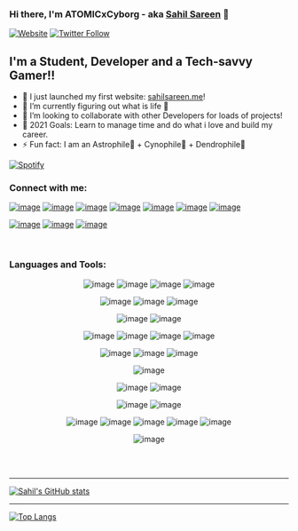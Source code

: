 ### Hi there, I'm ATOMICxCyborg - aka [Sahil Sareen][website] 👋

[![Website](https://img.shields.io/website?label=sahilsareen.me&style=for-the-badge&up_message=Running%20Wild%21&url=https%3A%2F%2Fsahilsareen.me)](https://sahilsareen.me)
[![Twitter Follow](https://img.shields.io/twitter/follow/sahilsarin390?color=%231DA1F2&logo=Twitter&style=for-the-badge)](https://twitter.com/sahilsarin390)

## I'm a Student, Developer and a Tech-savvy Gamer!!

- 🔭 I just launched my first website: [sahilsareen.me][website]!
- 🌱 I’m currently figuring out what is life 🤣
- 👯 I’m looking to collaborate with other Developers for loads of projects!
- 🥅 2021 Goals: Learn to manage time and do what i love and build my career.
- ⚡ Fun fact: I am an Astrophile🌌 + Cynophile🐶 + Dendrophile🌳


[![Spotify](https://novatorem-snowy-sigma.vercel.app/)](https://open.spotify.com/user/https://novatorem-snowy-sigma)

### Connect with me:


[![image](https://img.shields.io/badge/LinkedIn-0077B5?style=for-the-badge&logo=linkedin&logoColor=white)][linkedin]
[![image](https://img.shields.io/badge/Gmail-D14836?style=for-the-badge&logo=gmail&logoColor=white)][gmail]
[![image](https://img.shields.io/badge/Twitter-1DA1F2?style=for-the-badge&logo=twitter&logoColor=white)][twitter]
[![image](https://img.shields.io/badge/Stack_Overflow-FE7A16?style=for-the-badge&logo=stack-overflow&logoColor=white)][stackover]
[![image](https://img.shields.io/badge/Quora-%23B92B27.svg?&style=for-the-badge&logo=Quora&logoColor=white)][quora]
[![image](https://img.shields.io/badge/-Hackerrank-2EC866?style=for-the-badge&logo=HackerRank&logoColor=white)][hackerrank]
[![image](https://img.shields.io/badge/Kaggle-20BEFF?style=for-the-badge&logo=Kaggle&logoColor=white)][kaggle]

[![image](https://img.shields.io/badge/Instagram-E4405F?style=for-the-badge&logo=instagram&logoColor=white)][instagram]
[![image](https://img.shields.io/badge/Discord-7289DA?style=for-the-badge&logo=discord&logoColor=white)][discord]
[![image](https://img.shields.io/badge/YouTube-FF0000?style=for-the-badge&logo=youtube&logoColor=white)][youtube]

<br/>

### Languages and Tools:

<div align="center">

  ![image](https://img.shields.io/badge/C-00599C?style=for-the-badge&logo=c&logoColor=white)
  ![image](https://img.shields.io/badge/C%2B%2B-00599C?style=for-the-badge&logo=c%2B%2B&logoColor=white)
  ![image](https://img.shields.io/badge/Python-FFD43B?style=for-the-badge&logo=python&logoColor=darkgreen)
  ![image](https://img.shields.io/badge/Java-ED8B00?style=for-the-badge&logo=java&logoColor=white)

  ![image](https://img.shields.io/badge/HTML5-E34F26?style=for-the-badge&logo=html5&logoColor=white)
  ![image](https://img.shields.io/badge/CSS3-1572B6?style=for-the-badge&logo=css3&logoColor=white)
  ![image](https://img.shields.io/badge/JavaScript-323330?style=for-the-badge&logo=javascript&logoColor=F7DF1E)

  ![image](https://img.shields.io/badge/React-20232A?style=for-the-badge&logo=react&logoColor=61DAFB)
  ![image](https://img.shields.io/badge/Bootstrap-563D7C?style=for-the-badge&logo=bootstrap&logoColor=white)

  ![image](https://img.shields.io/badge/Numpy-777BB4?style=for-the-badge&logo=numpy&logoColor=white)
  ![image](https://img.shields.io/badge/Pandas-2C2D72?style=for-the-badge&logo=pandas&logoColor=white)
  ![image](https://img.shields.io/badge/Jupyter-F37626.svg?&style=for-the-badge&logo=Jupyter&logoColor=white)
  ![image](https://img.shields.io/badge/Markdown-000000?style=for-the-badge&logo=markdown&logoColor=white)

  ![image](https://img.shields.io/badge/Visual_Studio_Code-0078D4?style=for-the-badge&logo=visual%20studio%20code&logoColor=white)
  ![image](https://img.shields.io/badge/Atom-66595C?style=for-the-badge&logo=Atom&logoColor=white)
  ![image](https://img.shields.io/badge/sublime_text-%23575757.svg?&style=for-the-badge&logo=sublime-text&logoColor=important)

  ![image](https://img.shields.io/badge/Git-F05032?style=for-the-badge&logo=git&logoColor=white)

  ![image](https://img.shields.io/badge/Amazon_AWS-232F3E?style=for-the-badge&logo=amazon-aws&logoColor=white)
  ![image](https://img.shields.io/badge/Vercel-000000?style=for-the-badge&logo=vercel&logoColor=white)

  ![image](https://img.shields.io/badge/Brave-FF1B2D?style=for-the-badge&logo=Brave&logoColor=white)
  ![image](https://img.shields.io/badge/Microsoft_Edge-0078D7?style=for-the-badge&logo=Microsoft-edge&logoColor=white)

  ![image](https://img.shields.io/badge/Windows-0078D6?style=for-the-badge&logo=windows&logoColor=white)
  ![image](https://img.shields.io/badge/mac%20os-000000?style=for-the-badge&logo=apple&logoColor=white)
  ![image](https://img.shields.io/badge/Linux-FCC624?style=for-the-badge&logo=linux&logoColor=black)
  ![image](https://img.shields.io/badge/iOS-000000?style=for-the-badge&logo=ios&logoColor=white)
  ![image](https://img.shields.io/badge/Android-3DDC84?style=for-the-badge&logo=android&logoColor=white)

  ![image](https://img.shields.io/badge/Microsoft_Office-D83B01?style=for-the-badge&logo=microsoft-office&logoColor=white)

</div>

<br/>
<br/>

---

<!--START_SECTION:activity-->




[![Sahil's GitHub stats](https://github-readme-stats.vercel.app/api?username=sahilsarin390&hide=prs&show_icons=true&theme=radical)](https://github.com/anuraghazra/github-readme-stats)

---

[![Top Langs](https://github-readme-stats.vercel.app/api/top-langs/?username=sahilsarin390&langs_count=7)](https://github.com/anuraghazra/github-readme-stats)

[gmail]: mailto:sahilsarin390@smail.com
[discord]: https://discordapp.com/users/262894005652684801
[website]: https://sahilsareen.me
[twitter]: https://twitter.com/sahilsarin390
[youtube]: https://www.youtube.com/channel/UClcfv9zY5qWePe1aUYDOiyw
[instagram]: https://instagram.com/imsahilsareen
[linkedin]: https://linkedin.com/in/sahil--sareen
[stackover]: https://stackoverflow.com/users/16539435/sahil-sareen
[quora]: https://www.quora.com/profile/Sahil-Sareen-25
[hackerrank]: https://www.hackerrank.com/ss5087
[kaggle]: https://www.kaggle.com/atomicxcyborg